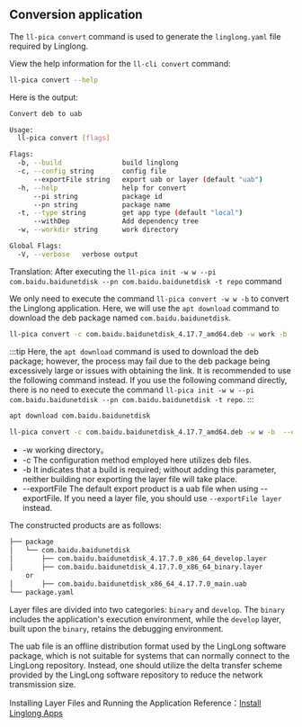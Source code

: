 ## Conversion application

The `ll-pica convert` command is used to generate the `linglong.yaml` file required by Linglong.

View the help information for the `ll-cli convert` command:

```bash
ll-pica convert --help
```

Here is the output:

```bash
Convert deb to uab

Usage:
  ll-pica convert [flags]

Flags:
  -b, --build               build linglong
  -c, --config string       config file
      --exportFile string   export uab or layer (default "uab")
  -h, --help                help for convert
      --pi string           package id
      --pn string           package name
  -t, --type string         get app type (default "local")
      --withDep             Add dependency tree
  -w, --workdir string      work directory

Global Flags:
  -V, --verbose   verbose output
```

Translation: After executing the `ll-pica init -w w --pi com.baidu.baidunetdisk --pn com.baidu.baidunetdisk -t repo` command

We only need to execute the command `ll-pica convert -w w -b` to convert the Linglong application. Here, we will use the `apt download` command to download the deb package named `com.baidu.baidunetdisk`.

```bash
ll-pica convert -c com.baidu.baidunetdisk_4.17.7_amd64.deb -w work -b
```

:::tip
Here, the `apt download` command is used to download the deb package; however, the process may fail due to
the deb package being excessively large or issues with obtaining the link. It is recommended to use the following command instead. If you use the following command directly, there is no need to execute the command `ll-pica init -w w --pi com.baidu.baidunetdisk --pn com.baidu.baidunetdisk -t repo`.
:::

```bash
apt download com.baidu.baidunetdisk
```

```bash
ll-pica convert -c com.baidu.baidunetdisk_4.17.7_amd64.deb -w w -b  --exportFile
```

- -w working directory。
- -c The configuration method employed here utilizes deb files.
- -b It indicates that a build is required; without adding this parameter, neither building nor exporting the layer file will take place.
- --exportFile The default export product is a uab file when using --exportFile. If you need a layer file, you should use `--exportFile layer` instead.

The constructed products are as follows:

```bash
├── package
│   └── com.baidu.baidunetdisk
│       ├── com.baidu.baidunetdisk_4.17.7.0_x86_64_develop.layer
│       ├── com.baidu.baidunetdisk_4.17.7.0_x86_64_binary.layer
	or
│       ├── com.baidu.baidunetdisk_x86_64_4.17.7.0_main.uab
└── package.yaml
```

Layer files are divided into two categories: `binary` and `develop`. The `binary` includes the application's execution environment, while the `develop` layer, built upon the `binary`, retains the debugging environment.

The uab file is an offline distribution format used by the LingLong software package, which is not suitable for systems that can normally connect to the LingLong repository. Instead, one should utilize the delta transfer scheme provided by the LingLong software repository to reduce the network transmission size.

Installing Layer Files and Running the Application Reference：[Install Linglong Apps](../ll-cli/install.md)
